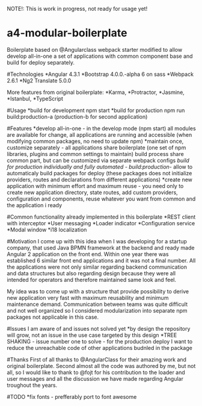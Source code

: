 NOTE!: This is work in progress, not ready for usage yet!

# a4-modular-boilerplate
Boilerplate based on @Angularclass webpack starter modified to allow develop all-in-one a set of applications with common 
component base and build for deploy separately.

#Technologies
*Angular 4.3.1
*Bootstrap 4.0.0.-alpha 6 on sass
*Webpack 2.6.1
*Ng2 Translate 5.0.0

More features from original boilerplate:
*Karma, 
*Protractor, 
*Jasmine, 
*Istanbul, 
*TypeScript

#Usage
*build for development npm start
*build for production npm run build:production-a (production-b for second application) 

#Features
*develop all-in-one - in the develop mode (npm start) all modules are available for change, all applications are running 
and accessible (when modifying common packages, no need to update npm) 
*maintain once, customize separately - all applications share boilerplate (one set of npm 
 libraries, plugins and common settings to maintain) build process share common part, but can be customized via separate 
 webpack configs
*build for production individually and fully automated - build:production-* allow to automaticaly build packages for deploy (these 
packages does not initialize providers, routes and declarations from different applications)
*create new application with minimum effort and maximum reuse - you need only to create new application directory, state routes, add custom providers, 
configuration and components, reuse whatever you want from common and the application i ready

#Common functionality already implemented in this boilerplate
*REST client with interceptor
*User messaging
*Loader indicator
*Configuration service
*Modal window
*i18 localization

#Motivation
I come up with this idea when I was developing for a startup company, that used Java BPMN framework 
at the backend and ready made Angular 2 application on the front end. Within one year there was 
established 6 similar front end applications and it was not a final number. All the applications were not only similar 
regarding backend communication and data structures but also regarding design because they were all intended for operators 
and therefore maintained same look and feel. 

My idea was to come up with a structure that provide possibility to derive new application very fast with maximum 
reusability and minimum maintenance demand. Communication between teams was quite difficult and not well organized so I 
considered modularization into separate npm packages not applicable in this case. 
 

#Issues I am aware of and issues not solved yet
*by design the repository will grow, not an issue in the use case targeted by this design
*TREE SHAKING - issue number one to solve - for the production deploy I want to reduce the unreachable code of 
other applications budnled in the package

#Thanks 
First of all thanks to @AngularClass for their amazing work and original boilerplate.
Second almost all the code was authored by me, but not all, so I would like to thank to @fojt for his contribution to 
the loader and user messages and all the discussion we have made regarding Angular troughout the years.

#TODO
*fix fonts - prefferably port to font awesome
